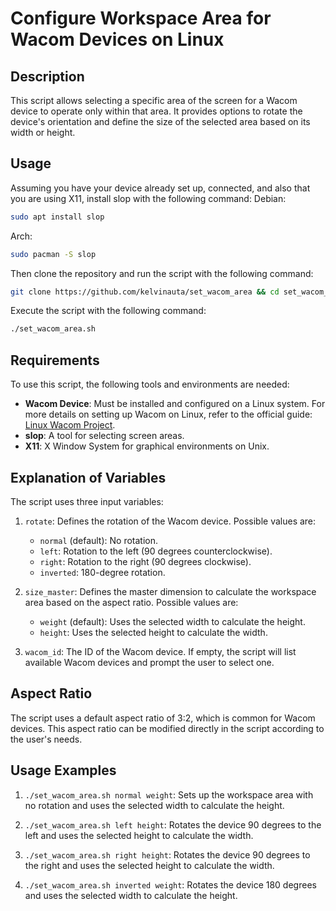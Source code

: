 # Configure Workspace Area for Wacom Devices on Linux

## Description

This script allows selecting a specific area of the screen for a Wacom device to operate only within that area. It provides options to rotate the device's orientation and define the size of the selected area based on its width or height.

## Usage
Assuming you have your device already set up, connected, and also that you are using X11, install slop with the following command:
Debian:
```bash
sudo apt install slop
```
Arch:
```bash
sudo pacman -S slop
```

Then clone the repository and run the script with the following command:
```bash
git clone https://github.com/kelvinauta/set_wacom_area && cd set_wacom_area
```

Execute the script with the following command:
```bash
./set_wacom_area.sh
```


## Requirements

To use this script, the following tools and environments are needed:
- **Wacom Device**: Must be installed and configured on a Linux system. For more details on setting up Wacom on Linux, refer to the official guide: [Linux Wacom Project](https://linuxwacom.github.io/).
- **slop**: A tool for selecting screen areas.
- **X11**: X Window System for graphical environments on Unix.

## Explanation of Variables

The script uses three input variables:

1. `rotate`: Defines the rotation of the Wacom device. Possible values are:
   - `normal` (default): No rotation.
   - `left`: Rotation to the left (90 degrees counterclockwise).
   - `right`: Rotation to the right (90 degrees clockwise).
   - `inverted`: 180-degree rotation.

2. `size_master`: Defines the master dimension to calculate the workspace area based on the aspect ratio. Possible values are:
   - `weight` (default): Uses the selected width to calculate the height.
   - `height`: Uses the selected height to calculate the width.

3. `wacom_id`: The ID of the Wacom device. If empty, the script will list available Wacom devices and prompt the user to select one.

## Aspect Ratio

The script uses a default aspect ratio of 3:2, which is common for Wacom devices. This aspect ratio can be modified directly in the script according to the user's needs.

## Usage Examples

1. `./set_wacom_area.sh normal weight`: Sets up the workspace area with no rotation and uses the selected width to calculate the height.

2. `./set_wacom_area.sh left height`: Rotates the device 90 degrees to the left and uses the selected height to calculate the width.

3. `./set_wacom_area.sh right height`: Rotates the device 90 degrees to the right and uses the selected height to calculate the width.

4. `./set_wacom_area.sh inverted weight`: Rotates the device 180 degrees and uses the selected width to calculate the height.
